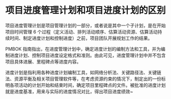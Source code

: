 # 项目进度管理计划和项目进度计划的区别

项目进度管理计划是项目管理计划的一部分，或者说是其中一个子计划，是在开始项目时间管理 6 个过程（定义活动、排列活动顺序、估算活动资源、估算活动持续时间、制定进度计划和控制进度）之前，项目团队开展规划工作的结果。

PMBOK 指南指出，在进度管理计划中，确定进度计划的编制方法和工具，并为编制进度计划、控制项目进度设定格式和准则。由此可见，进度管理计划中并不包含项目具体进展、里程碑点等进度内容。

进度计划是指利用各种进度计划编制工具，如网络分析法、关键路径法、关键链法、资源平衡及相关项目管理软件等，在考虑资源约束的情况下，制定出的一份标明各项活动的计划开始和结束时间，确定项目里程碑点的文件。被批准的进度计划就是进度基准，用来与实际的进度情况对比，得出项目进度绩效~